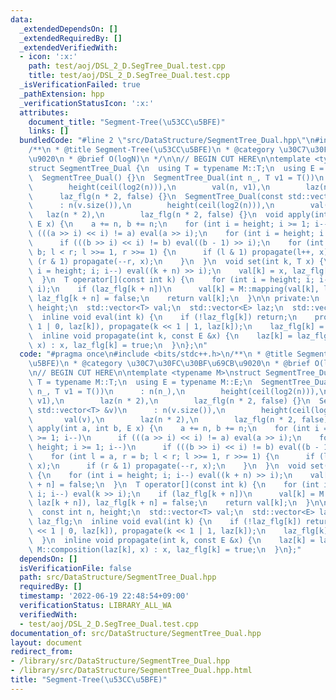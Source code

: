 ```yaml
---
data:
  _extendedDependsOn: []
  _extendedRequiredBy: []
  _extendedVerifiedWith:
  - icon: ':x:'
    path: test/aoj/DSL_2_D.SegTree_Dual.test.cpp
    title: test/aoj/DSL_2_D.SegTree_Dual.test.cpp
  _isVerificationFailed: true
  _pathExtension: hpp
  _verificationStatusIcon: ':x:'
  attributes:
    document_title: "Segment-Tree(\u53CC\u5BFE)"
    links: []
  bundledCode: "#line 2 \"src/DataStructure/SegmentTree_Dual.hpp\"\n#include <bits/stdc++.h>\n\
    /**\n * @title Segment-Tree(\u53CC\u5BFE)\n * @category \u30C7\u30FC\u30BF\u69CB\
    \u9020\n * @brief O(logN)\n */\n\n// BEGIN CUT HERE\n\ntemplate <typename M>\n\
    struct SegmentTree_Dual {\n  using T = typename M::T;\n  using E = typename M::E;\n\
    \  SegmentTree_Dual() {}\n  SegmentTree_Dual(int n_, T v1 = T())\n      : n(n_),\n\
    \        height(ceil(log2(n))),\n        val(n, v1),\n        laz(n * 2),\n  \
    \      laz_flg(n * 2, false) {}\n  SegmentTree_Dual(const std::vector<T> &v)\n\
    \      : n(v.size()),\n        height(ceil(log2(n))),\n        val(v),\n     \
    \   laz(n * 2),\n        laz_flg(n * 2, false) {}\n  void apply(int a, int b,\
    \ E x) {\n    a += n, b += n;\n    for (int i = height; i >= 1; i--)\n      if\
    \ (((a >> i) << i) != a) eval(a >> i);\n    for (int i = height; i >= 1; i--)\n\
    \      if (((b >> i) << i) != b) eval((b - 1) >> i);\n    for (int l = a, r =\
    \ b; l < r; l >>= 1, r >>= 1) {\n      if (l & 1) propagate(l++, x);\n      if\
    \ (r & 1) propagate(--r, x);\n    }\n  }\n  void set(int k, T x) {\n    for (int\
    \ i = height; i; i--) eval((k + n) >> i);\n    val[k] = x, laz_flg[k + n] = false;\n\
    \  }\n  T operator[](const int k) {\n    for (int i = height; i; i--) eval(k >>\
    \ i);\n    if (laz_flg[k + n])\n      val[k] = M::mapping(val[k], laz[k + n]),\
    \ laz_flg[k + n] = false;\n    return val[k];\n  }\n\n private:\n  const int n,\
    \ height;\n  std::vector<T> val;\n  std::vector<E> laz;\n  std::vector<char> laz_flg;\n\
    \  inline void eval(int k) {\n    if (!laz_flg[k]) return;\n    propagate(k <<\
    \ 1 | 0, laz[k]), propagate(k << 1 | 1, laz[k]);\n    laz_flg[k] = false;\n  }\n\
    \  inline void propagate(int k, const E &x) {\n    laz[k] = laz_flg[k] ? M::composition(laz[k],\
    \ x) : x, laz_flg[k] = true;\n  }\n};\n"
  code: "#pragma once\n#include <bits/stdc++.h>\n/**\n * @title Segment-Tree(\u53CC\
    \u5BFE)\n * @category \u30C7\u30FC\u30BF\u69CB\u9020\n * @brief O(logN)\n */\n\
    \n// BEGIN CUT HERE\n\ntemplate <typename M>\nstruct SegmentTree_Dual {\n  using\
    \ T = typename M::T;\n  using E = typename M::E;\n  SegmentTree_Dual() {}\n  SegmentTree_Dual(int\
    \ n_, T v1 = T())\n      : n(n_),\n        height(ceil(log2(n))),\n        val(n,\
    \ v1),\n        laz(n * 2),\n        laz_flg(n * 2, false) {}\n  SegmentTree_Dual(const\
    \ std::vector<T> &v)\n      : n(v.size()),\n        height(ceil(log2(n))),\n \
    \       val(v),\n        laz(n * 2),\n        laz_flg(n * 2, false) {}\n  void\
    \ apply(int a, int b, E x) {\n    a += n, b += n;\n    for (int i = height; i\
    \ >= 1; i--)\n      if (((a >> i) << i) != a) eval(a >> i);\n    for (int i =\
    \ height; i >= 1; i--)\n      if (((b >> i) << i) != b) eval((b - 1) >> i);\n\
    \    for (int l = a, r = b; l < r; l >>= 1, r >>= 1) {\n      if (l & 1) propagate(l++,\
    \ x);\n      if (r & 1) propagate(--r, x);\n    }\n  }\n  void set(int k, T x)\
    \ {\n    for (int i = height; i; i--) eval((k + n) >> i);\n    val[k] = x, laz_flg[k\
    \ + n] = false;\n  }\n  T operator[](const int k) {\n    for (int i = height;\
    \ i; i--) eval(k >> i);\n    if (laz_flg[k + n])\n      val[k] = M::mapping(val[k],\
    \ laz[k + n]), laz_flg[k + n] = false;\n    return val[k];\n  }\n\n private:\n\
    \  const int n, height;\n  std::vector<T> val;\n  std::vector<E> laz;\n  std::vector<char>\
    \ laz_flg;\n  inline void eval(int k) {\n    if (!laz_flg[k]) return;\n    propagate(k\
    \ << 1 | 0, laz[k]), propagate(k << 1 | 1, laz[k]);\n    laz_flg[k] = false;\n\
    \  }\n  inline void propagate(int k, const E &x) {\n    laz[k] = laz_flg[k] ?\
    \ M::composition(laz[k], x) : x, laz_flg[k] = true;\n  }\n};"
  dependsOn: []
  isVerificationFile: false
  path: src/DataStructure/SegmentTree_Dual.hpp
  requiredBy: []
  timestamp: '2022-06-19 22:48:54+09:00'
  verificationStatus: LIBRARY_ALL_WA
  verifiedWith:
  - test/aoj/DSL_2_D.SegTree_Dual.test.cpp
documentation_of: src/DataStructure/SegmentTree_Dual.hpp
layout: document
redirect_from:
- /library/src/DataStructure/SegmentTree_Dual.hpp
- /library/src/DataStructure/SegmentTree_Dual.hpp.html
title: "Segment-Tree(\u53CC\u5BFE)"
---
```


